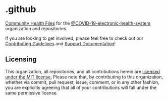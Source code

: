 # .github

[Community Health Files](https://help.github.com/en/github/building-a-strong-community/creating-a-default-community-health-file) for the [@COVID-19-electronic-health-system](https://github.com/COVID-19-electronic-health-system) organization and repositories.

If you are looking to get involved, please feel free to check out our [Contributing Guidelines](./CONTRIBUTING.md) and [Support Documentation](./SUPPORT.md)!

## Licensing

This organization, all repositories, and all contributions herein are [licensed under the MIT license.](https://choosealicense.com/licenses/mit/) Please note that, by contributing to this organization, whether via commit, pull request, issue, comment, or in any other fashion, you are explicitly agreeing that all of your contributions will fall under the same permissive license.
